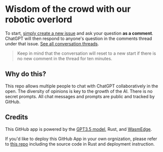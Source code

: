 # Wisdom of the crowd with our robotic overlord

To start, [simply create a new issue](https://github.com/second-state/chat-with-chatgpt/issues/new) and ask your question **as a comment**. ChatGPT will then respond to anyone's question in the comments thread under that issue. [See all conversation threads](https://github.com/second-state/chat-with-chatgpt/issues).

> Keep in mind that the conversation will reset to a new start if there is no new comment in the thread for ten minutes.

## Why do this?

This repo allows multiple people to chat with ChatGPT collaboratively in the open. The diversity of opinions is key to the growth of the AI. There is no secret prompts. All chat messages and prompts are public and tracked by GitHub.

## Credits

This GitHub app is powered by the [GPT3.5 model](https://openai.com/blog/introducing-chatgpt-and-whisper-apis), Rust, and [WasmEdge](https://github.com/WasmEdge/WasmEdge).

If you'd like to deploy this GitHub App in your own orgnization, please refer to [this repo](https://github.com/flows-network/chatgpt-github-app) including the source code in Rust and deployment instruction.
